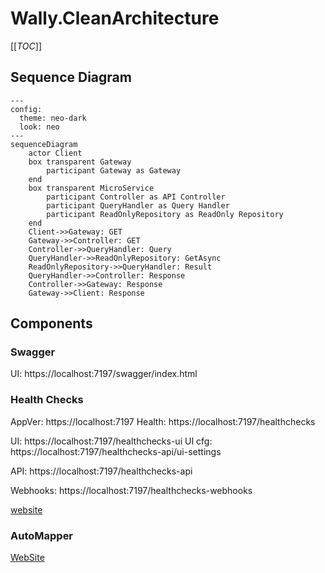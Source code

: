 # Wally.CleanArchitecture

[[_TOC_]]

## Sequence Diagram

```mermaid
---
config:
  theme: neo-dark
  look: neo
---
sequenceDiagram
    actor Client
    box transparent Gateway
        participant Gateway as Gateway
    end
    box transparent MicroService
        participant Controller as API Controller
        participant QueryHandler as Query Handler
        participant ReadOnlyRepository as ReadOnly Repository
    end
    Client->>Gateway: GET
    Gateway->>Controller: GET
    Controller->>QueryHandler: Query
    QueryHandler->>ReadOnlyRepository: GetAsync
    ReadOnlyRepository->>QueryHandler: Result
    QueryHandler->>Controller: Response
    Controller->>Gateway: Response
    Gateway->>Client: Response
```

## Components

### Swagger

UI: https://localhost:7197/swagger/index.html

### Health Checks

AppVer: https://localhost:7197
Health: https://localhost:7197/healthchecks

UI: https://localhost:7197/healthchecks-ui
UI cfg: https://localhost:7197/healthchecks-api/ui-settings

API: https://localhost:7197/healthchecks-api

Webhooks: https://localhost:7197/healthchecks-webhooks

[website](https://github.com/xabaril/AspNetCore.Diagnostics.HealthChecks)

### AutoMapper

[WebSite](https://automapper.org/)
